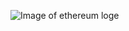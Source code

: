 ![Image of ethereum loge](https://de.wikipedia.org/wiki/Ethereum#/media/Datei:Ethereum_logo_translucent.svg)
